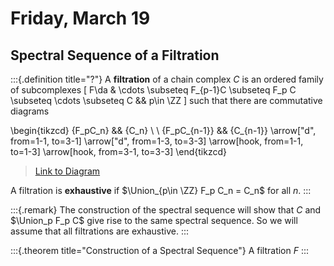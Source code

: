 # Friday, March 19

## Spectral Sequence of a Filtration

:::{.definition title="?"}
A **filtration** of a chain complex $C$ is an ordered family of subcomplexes
\[
F\da & \cdots \subseteq F_{p-1}C \subseteq F_p C \subseteq \cdots \subseteq C && p\in \ZZ
\]
such that there are commutative diagrams

\begin{tikzcd}
	{F_pC_n} && {C_n} \\
	\\
	{F_pC_{n-1}} && {C_{n-1}}
	\arrow["d", from=1-1, to=3-1]
	\arrow["d", from=1-3, to=3-3]
	\arrow[hook, from=1-1, to=1-3]
	\arrow[hook, from=3-1, to=3-3]
\end{tikzcd}

> [Link to Diagram](https://q.uiver.app/?q=WzAsNCxbMCwwLCJGX3BDX24iXSxbMiwwLCJDX24iXSxbMCwyLCJGX3BDX3tuLTF9Il0sWzIsMiwiQ197bi0xfSJdLFswLDIsImQiXSxbMSwzLCJkIl0sWzAsMSwiIiwxLHsic3R5bGUiOnsidGFpbCI6eyJuYW1lIjoiaG9vayIsInNpZGUiOiJ0b3AifX19XSxbMiwzLCIiLDEseyJzdHlsZSI6eyJ0YWlsIjp7Im5hbWUiOiJob29rIiwic2lkZSI6InRvcCJ9fX1dXQ==)

A filtration is **exhaustive** if $\Union_{p\in \ZZ} F_p C_n = C_n$ for all $n$.
:::

:::{.remark}
The construction of the spectral sequence will show that $C$ and $\Union_p F_p C$ give rise to the same spectral sequence. 
So we will assume that all filtrations are exhaustive.
:::


:::{.theorem title="Construction of a Spectral Sequence"}
A filtration $F$
:::

